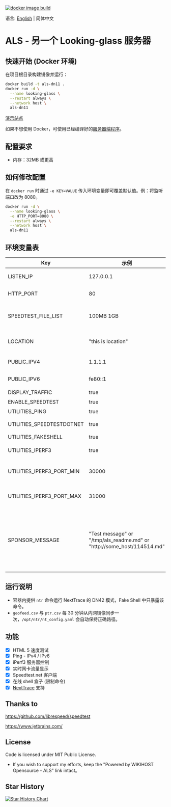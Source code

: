 [![docker image build](https://github.com/wikihost-opensource/als/actions/workflows/docker-image.yml/badge.svg)](https://github.com/wikihost-opensource/als/actions/workflows/docker-image.yml)

语言: [English](README.md) | 简体中文

# ALS - 另一个 Looking-glass 服务器

## 快速开始 (Docker 环境)
在项目根目录构建镜像并运行：
```bash
docker build -t als-dn11 .
docker run -d \
  --name looking-glass \
  --restart always \
  --network host \
  als-dn11
```

[演示站点](http://lg.hk1-bgp.hkg.50network.com/)

如果不想使用 Docker，可使用已经编译好的[服务器端程序](https://github.com/wikihost-opensource/als/releases)。

## 配置要求
- 内存：32MB 或更高

## 如何修改配置
在 `docker run` 时通过 `-e KEY=VALUE` 传入环境变量即可覆盖默认值。例：将监听端口改为 8080。
```bash
docker run -d \
  --name looking-glass \
  -e HTTP_PORT=8080 \
  --restart always \
  --network host \
  als-dn11
```

## 环境变量表
| Key                       | 示例                                                                | 默认                                                    | 描述                                                                             |
| ------------------------- | ---------------------------------------------------------------------- | ---------------------------------------------------------- | --------------------------------------------------------------------------------------- |
| LISTEN_IP                 | 127.0.0.1                                                              | (全部  IP)                                                   | 监听在哪一个 IP 上                                                     |
| HTTP_PORT                 | 80                                                                     | 80                                                         | 监听在哪一个端口上                                                              |
| SPEEDTEST_FILE_LIST       | 100MB 1GB                                                              | 1MB 10MB 100MB 1GB                                         | 静态文件大小列表, 使用空格隔开                                          |
| LOCATION                  | "this is location"                                                     | (请求 ipapi.co 获取) | 服务器位置的文本                                                                         |
| PUBLIC_IPV4               | 1.1.1.1                                                                | (从在线获取)                            | 服务器的 IPv4 地址                                                          |
| PUBLIC_IPV6               | fe80::1                                                                | (从在线获取)                            | 服务器的 IPv6 地址                                                          |
| DISPLAY_TRAFFIC           | true                                                                   | true                                                       | 实时流量开关                                                      |
| ENABLE_SPEEDTEST          | true                                                                   | true                                                       | 测速功能开关                                                            |
| UTILITIES_PING            | true                                                                   | true                                                       | Ping 功能开关                                                                 |
| UTILITIES_SPEEDTESTDOTNET | true                                                                   | true                                                       | Speedtest.net 功能开关                                                        |
| UTILITIES_FAKESHELL       | true                                                                   | true                                                       | Shell 功能开关                                                           |
| UTILITIES_IPERF3          | true                                                                   | true                                                       | iPerf3 服务器功能开关                                                               |
| UTILITIES_IPERF3_PORT_MIN | 30000                                                                  | 30000                                                      | iPerf3 服务器端口范围 - 开始                                                         |
| UTILITIES_IPERF3_PORT_MAX | 31000                                                                  | 31000                                                      | iPerf3 服务器端口范围 - 结束                                                           |
| SPONSOR_MESSAGE           | "Test message" or "/tmp/als_readme.md" or "http://some_host/114514.md" | ''                                                         | 显示节点赞助商信息 (支持 Markdown, 支持 URL/文字/文件 (文件需要映射到容器中, 使用映射后的路径)

## 运行说明
- 容器内提供 `ntr` 命令运行 NextTrace 的 DN42 模式，Fake Shell 中只暴露该命令。
- `geofeed.csv` 与 `ptr.csv` 每 30 分钟从内网镜像同步一次，`/opt/ntr/nt_config.yaml` 会自动保持正确路径。

## 功能
- [x] HTML 5 速度测试
- [x] Ping - IPv4 / IPv6
- [x] iPerf3 服务器控制
- [x] 实时网卡流量显示
- [x] Speedtest.net 客户端
- [x] 在线 shell 盒子 (限制命令)
- [x] [NextTrace](https://github.com/nxtrace/NTrace-core) 支持

## Thanks to
https://github.com/librespeed/speedtest

https://www.jetbrains.com/

## License

Code is licensed under MIT Public License.

* If you wish to support my efforts, keep the "Powered by WIKIHOST Opensource - ALS" link intact。

## Star History

[![Star History Chart](https://api.star-history.com/svg?repos=wikihost-opensource/als&type=Date)](https://star-history.com/#wikihost-opensource/als&Date)
